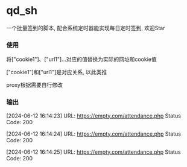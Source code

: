 # qd_sh
一个批量签到的脚本, 配合系统定时器能实现每日定时签到, 欢迎Star

### 使用
将["cookie1"]、["url1"]...对应的值替换为实际的网址和cookie值

["cookie1"]和["url1"]是对应关系, 以此类推

proxy根据需要自行修改

### 输出

[2024-06-12 16:14:23] URL: https://empty.com/attendance.php Status Code: 200

[2024-06-12 16:14:24] URL: https://empty.com/attendance.php Status Code: 200

[2024-06-12 16:14:25] URL: https://empty.com/attendance.php Status Code: 200
